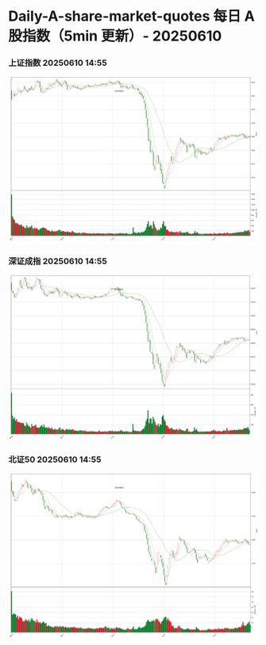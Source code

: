 
# Daily-A-share-market-quotes 每日 A 股指数（5min 更新）- 20250610

### 上证指数 20250610 14:55
![](./fig/2025/6/20250610-sh000001.png)

### 深证成指 20250610 14:55
![](./fig/2025/6/20250610-sz399001.png)

### 北证50 20250610 14:55
![](./fig/2025/6/20250610-bj899050.png)
